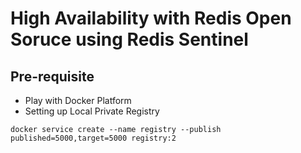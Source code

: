 # High Availability with Redis Open Soruce using Redis Sentinel


## Pre-requisite

- Play with Docker Platform
- Setting up Local Private Registry

```
docker service create --name registry --publish published=5000,target=5000 registry:2
```


